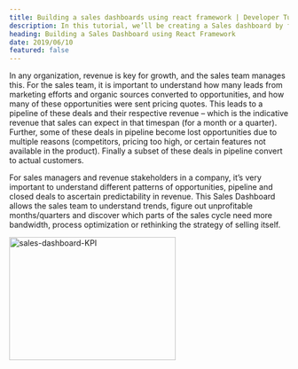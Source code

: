 ```yaml
---
title: Building a sales dashboards using react framework | Developer Tutorial | FusionCharts
description: In this tutorial, we’ll be creating a Sales dashboard by fetching data using Google Sheets API.
heading: Building a Sales Dashboard using React Framework
date: 2019/06/10
featured: false
---
```


In any organization, revenue is key for growth, and the sales team manages this. For the sales team, it is important to understand how many leads from marketing efforts and organic sources converted to opportunities, and how many of these opportunities were sent pricing quotes. This leads to a pipeline of these deals and their respective revenue – which is the indicative revenue that sales can expect in that timespan (for a month or a quarter). Further, some of these deals in pipeline become lost opportunities due to multiple reasons (competitors, pricing too high, or certain features not available in the product). Finally a subset of these deals in pipeline convert to actual customers.

For sales managers and revenue stakeholders in a company, it’s very important to understand different patterns of opportunities, pipeline and closed deals to ascertain predictability in revenue. This Sales Dashboard allows the sales team to understand trends, figure out unprofitable months/quarters and discover which parts of the sales cycle need more bandwidth, process optimization or rethinking the strategy of selling itself.

<img src="https://www.fusioncharts.com/blog/wp-content/uploads/2019/03/Sales-Dashboard-KPIs-300x222.png" alt="sales-dashboard-KPI" width="300" height="222">
